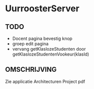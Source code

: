 # UurroosterServer
## TODO
- Docent pagina bevestig knop
- groep edit pagina
- vervang getKlaslozeStudenten door getKlaslozeStudentenVookeur(klasId)

## OMSCHRIJVING
Zie applicatie Architecturen Project pdf
